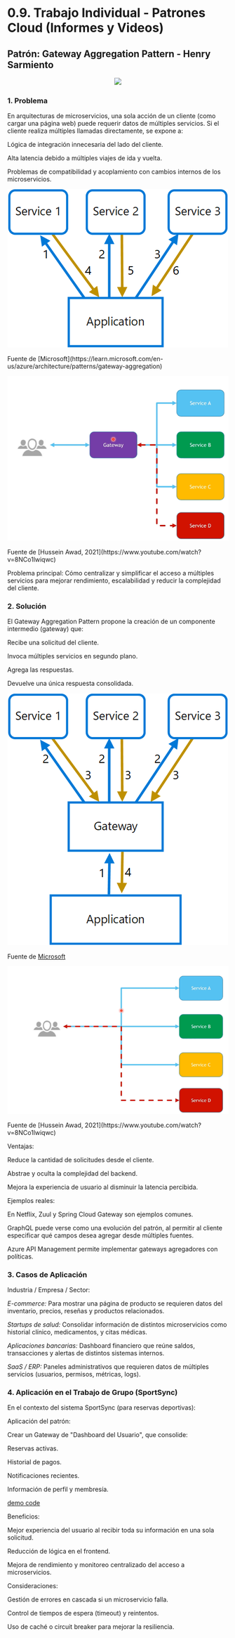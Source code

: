 # 0.9. Trabajo Individual - Patrones Cloud (Informes y Videos)

## Patrón: Gateway Aggregation Pattern - Henry Sarmiento

<p align="center">
    <img src="./img/ini.png"/>
</p>

### 1. Problema

En arquitecturas de microservicios, una sola acción de un cliente (como cargar una página web) puede requerir datos de múltiples servicios. Si el cliente realiza múltiples llamadas directamente, se expone a:

Lógica de integración innecesaria del lado del cliente.

Alta latencia debido a múltiples viajes de ida y vuelta.

Problemas de compatibilidad y acoplamiento con cambios internos de los microservicios.

<p align="center">
    <img src="./img/probl1.png"/>
</p>
Fuente de [Microsoft](https://learn.microsoft.com/en-us/azure/architecture/patterns/gateway-aggregation)

<p align="center">
    <img src="./img/probl2.png"/>
</p>
Fuente de [Hussein Awad, 2021](https://www.youtube.com/watch?v=8NCo1lwiqwc)

Problema principal: Cómo centralizar y simplificar el acceso a múltiples servicios para mejorar rendimiento, escalabilidad y reducir la complejidad del cliente.


### 2. Solución
El Gateway Aggregation Pattern propone la creación de un componente intermedio (gateway) que:

Recibe una solicitud del cliente.

Invoca múltiples servicios en segundo plano.

Agrega las respuestas.

Devuelve una única respuesta consolidada.

<p align="center">
    <img src="./img/sol1.png"/>
</p>

Fuente de [Microsoft](https://learn.microsoft.com/en-us/azure/architecture/patterns/gateway-aggregation)

<p align="center">
    <img src="./img/sol2.png"/>
</p>
Fuente de [Hussein Awad, 2021](https://www.youtube.com/watch?v=8NCo1lwiqwc)

Ventajas:

Reduce la cantidad de solicitudes desde el cliente.

Abstrae y oculta la complejidad del backend.

Mejora la experiencia de usuario al disminuir la latencia percibida.

Ejemplos reales:

En Netflix, Zuul y Spring Cloud Gateway son ejemplos comunes.

GraphQL puede verse como una evolución del patrón, al permitir al cliente especificar qué campos desea agregar desde múltiples fuentes.

Azure API Management permite implementar gateways agregadores con políticas.

### 3. Casos de Aplicación
Industria / Empresa / Sector:

*E-commerce:* Para mostrar una página de producto se requieren datos del inventario, precios, reseñas y productos relacionados.

*Startups de salud:* Consolidar información de distintos microservicios como historial clínico, medicamentos, y citas médicas.

*Aplicaciones bancarias:* Dashboard financiero que reúne saldos, transacciones y alertas de distintos sistemas internos.

*SaaS / ERP:* Paneles administrativos que requieren datos de múltiples servicios (usuarios, permisos, métricas, logs).

### 4. Aplicación en el Trabajo de Grupo (SportSync)
En el contexto del sistema SportSync (para reservas deportivas):

Aplicación del patrón:

Crear un Gateway de "Dashboard del Usuario", que consolide:

Reservas activas.

Historial de pagos.

Notificaciones recientes.

Información de perfil y membresía.

[demo code](https://github.com/AdrianSarmiento123/DemoPatron.git)

Beneficios:

Mejor experiencia del usuario al recibir toda su información en una sola solicitud.

Reducción de lógica en el frontend.

Mejora de rendimiento y monitoreo centralizado del acceso a microservicios.

Consideraciones:

Gestión de errores en cascada si un microservicio falla.

Control de tiempos de espera (timeout) y reintentos.

Uso de caché o circuit breaker para mejorar la resiliencia.